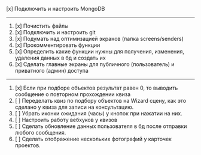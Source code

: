 [x] Подключить и настроить MongoDB

----

1. [x] Почистить файлы
2. [x] Подключить и настроить git
3. [x] Подумать над оптимизацией экранов (папка screens/senders)
4. [x] Прокомментировать функции
5. [x] Определить какие функции нужны для получения, изменения, удаления данных в бд и создать их
6. [x] Сделать главные экраны для публичного (пользователь) и приватного (админ) доступа

----

1. [x] Если при подборе объектов результат равен 0, то выводить сообщение о повторном прохождении квиза
2. [ ] Переделать квиз по подбору объектов на Wizard сцену, как это сделано у квиза для записи на консультацию.
3. [ ] Убрать иконки ожидания (часы) у кнопок при нажатии на них.
4. [ ] Настроить работу вебхуков у квизов
5. [ ] Сделать обновление данных пользователя в бд после отправки любого сообщения.
6. [ ] Сделать отображение нескольких фотографий у карточек проектов.